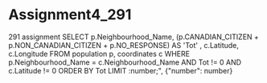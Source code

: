 # Assignment4_291
291 assignment
SELECT p.Neighbourhood_Name, (p.CANADIAN_CITIZEN + p.NON_CANADIAN_CITIZEN + p.NO_RESPONSE) AS 'Tot' , c.Latitude, c.Longitude FROM population p, coordinates c WHERE p.Neighbourhood_Name = c.Neighbourhood_Name AND Tot != 0 AND c.Latitude != 0 ORDER BY Tot LIMIT :number;", {"number": number}
